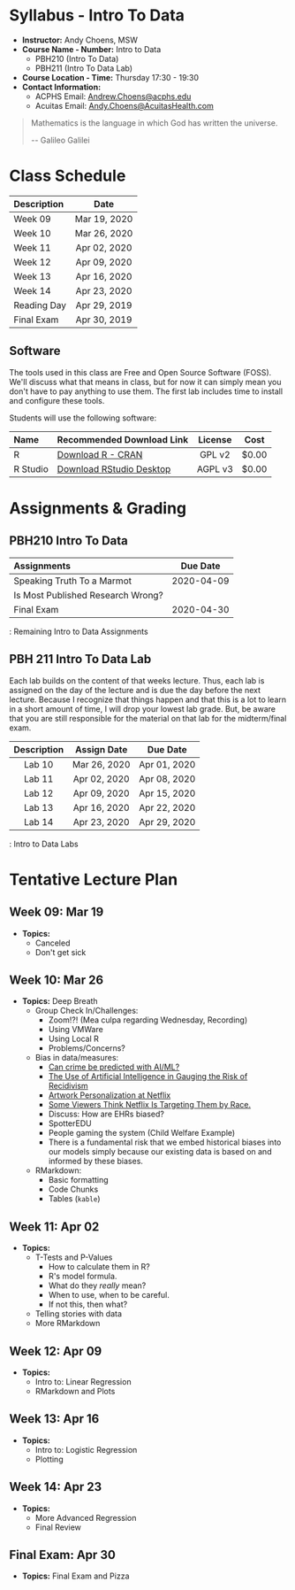 # Syllabus - Intro To Data
- **Instructor:** Andy Choens, MSW
- **Course Name - Number:** Intro to Data 
  - PBH210 (Intro To Data)
  - PBH211 (Intro To Data Lab)
- **Course Location - Time:** Thursday 17:30 - 19:30
- **Contact Information:**
    - ACPHS Email: Andrew.Choens@acphs.edu
    - Acuitas Email: Andy.Choens@AcuitasHealth.com

> Mathematics is the language in which God has written the universe.
>
> -- Galileo Galilei


# Class Schedule
| Description                  | Date         |
|:-----------------------------|:------------:|
| Week 09                      | Mar 19, 2020 |
| Week 10                      | Mar 26, 2020 |
| Week 11                      | Apr 02, 2020 |
| Week 12                      | Apr 09, 2020 |
| Week 13                      | Apr 16, 2020 |
| Week 14                      | Apr 23, 2020 |
| Reading Day                  | Apr 29, 2019 |
| Final Exam                   | Apr 30, 2019 |


## Software
The tools used in this class are Free and Open Source Software
(FOSS). We'll discuss what that means in class, but for now it can
simply mean you don't have to pay anything to use them. The first lab
includes time to install and configure these tools.

Students will use the following software:

| Name             | Recommended Download Link                                                     | License | Cost  |
|:-----------------|:------------------------------------------------------------------------------|:-------:|:-----:|
| R                | [Download R - CRAN](https://cran.r-project.org/)                              | GPL  v2 | $0.00 |
| R Studio         | [Download RStudio Desktop](https://www.rstudio.com/products/RStudio/#Desktop) | AGPL v3 | $0.00 |


# Assignments & Grading

## PBH210 Intro To Data

| Assignments                       | Due Date   |
|:----------------------------------|:----------:|
| Speaking Truth To a Marmot        | 2020-04-09 |
| Is Most Published Research Wrong? | 
| Final Exam                        | 2020-04-30 |
: Remaining Intro to Data Assignments

## PBH 211 Intro To Data Lab
Each lab builds on the content of that weeks lecture. Thus, each lab
is assigned on the day of the lecture and is due the day before the
next lecture. Because I recognize that things happen and that this is
a lot to learn in a short amount of time, I will drop your lowest lab
grade. But, be aware that you are still responsible for the material
on that lab for the midterm/final exam.

| Description | Assign Date  | Due Date     |
|:-----------:|:------------:|:------------:|
| Lab 10      | Mar 26, 2020 | Apr 01, 2020 |
| Lab 11      | Apr 02, 2020 | Apr 08, 2020 |
| Lab 12      | Apr 09, 2020 | Apr 15, 2020 |
| Lab 13      | Apr 16, 2020 | Apr 22, 2020 |
| Lab 14      | Apr 23, 2020 | Apr 29, 2020 |
: Intro to Data Labs

# Tentative Lecture Plan

## Week 09: Mar 19
- **Topics:** 
    - Canceled
    - Don't get sick

## Week 10: Mar 26
- **Topics:** Deep Breath
    - Group Check In/Challenges:
        - Zoom!?! (Mea culpa regarding Wednesday, Recording)
        - Using VMWare
        - Using Local R
        - Problems/Concerns?
    - Bias in data/measures:
        - [Can crime be predicted with AI/ML?](https://www.cio.com/article/3401401/can-crime-be-predicted-with-ai-ml.html)
        - [The Use of Artificial Intelligence in Gauging the Risk of Recidivism](https://www.americanbar.org/groups/judicial/publications/judges_journal/2019/winter/the-use-artificial-intelligence-gauging-risk-recidivism/)
        - [Artwork Personalization at Netflix](https://netflixtechblog.com/artwork-personalization-c589f074ad76)
        - [Some Viewers Think Netflix Is Targeting Them by Race.](https://www.nytimes.com/2018/10/23/arts/television/netflix-race-targeting-personalization.html)
        - Discuss: How are EHRs biased?
        - SpotterEDU
        - People gaming the system (Child Welfare Example)
        - There is a fundamental risk that we embed historical biases
          into our models simply because our existing data is based on
          and informed by these biases.
    - RMarkdown:
        - Basic formatting
        - Code Chunks
        - Tables (`kable`)

## Week 11: Apr 02
- **Topics:** 
    - T-Tests and P-Values
        - How to calculate them in R?
        - R's model formula.
        - What do they _really_ mean?
        - When to use, when to be careful.
        - If not this, then what?
    - Telling stories with data
    - More RMarkdown

## Week 12: Apr 09
- **Topics:**
    - Intro to: Linear Regression
    - RMarkdown and Plots
    
## Week 13: Apr 16
- **Topics:** 
    - Intro to: Logistic Regression
    - Plotting

## Week 14: Apr 23
- **Topics:** 
    - More Advanced Regression
    - Final Review

## Final Exam: Apr 30
- **Topics:** Final Exam and Pizza
